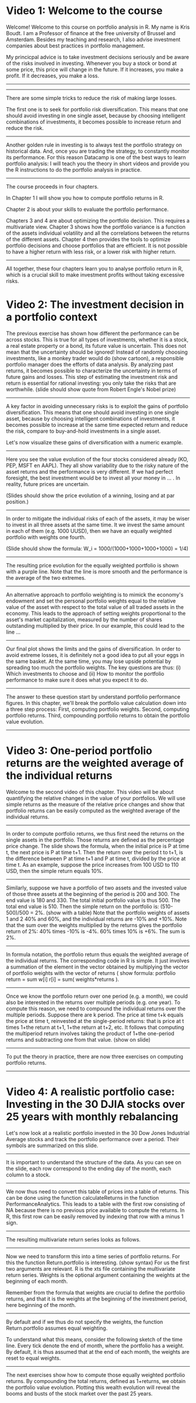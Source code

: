 # Video 1: Welcome to the course


Welcome! Welcome to this course on portfolio analysis in R. My name is Kris Boudt. I am a Professor of finance at the free university of Brussel and Amsterdam. Besides my teaching and research, I also advise investment companies about best practices in portfolio management. 

My princicpal advice is to take investment decisions seriously and be aware of the risks involved in investing. Whenever you buy a stock or bond at some price, this price will change in the future. If it increases, you make a profit. If it decreases, you make a loss. 

***
***
There are some simple tricks to reduce the risk of making large losses. 

The first one is to seek for portfolio risk diversification. This means that one should avoid investing in one single asset, because by choosing intelligent combinations of investments, it becomes possible to increase return and reduce the risk. 

***

Another golden  rule in investing is to always test the portfolio strategy on historical data. And, once you are trading the strategy, to constantly monitor its performance. For this reason Datacamp is one of the best ways to learn portfolio analysis: I will teach you the theory in short videos and provide you the R instructions to do the portfolio analysis in practice. 

***

The course proceeds in four chapters. 

In Chapter 1 I will show you how to compute portfolio returns in R. 

Chapter 2 is about your skills to evaluate the portfolio performance. 

Chapters 3 and 4 are about optimizing the portfolio decision. This requires a multivariate view. Chapter 3 shows how the portfolio variance is a function of the assets individual volatility and all the correlations between the returns of the different assets. Chapter 4 then provides the tools to optimize portfolio decisions and choose portfolios that are efficient. It is not possible to have a higher return with less risk, or a lower risk with higher return. 

***

All together, these four chapters learn you to analyse portfolio return in R, which is a crucial skill to make investment profits without taking excessive risks. 

 
# Video 2: The investment decision in a portfolio context


The previous exercise has shown how different the performance can be across stocks. This is true for all types of investments, whether it is a stock, a real estate property or a bond, its future value is uncertain. This does not mean that the uncertainty should be ignored! Instead of randomly choosing investments, like a monkey trader would do (show cartoon), a responsible portfolio manager does the efforts of data analysis. By analyzing past returns, it becomes possible to characterize the uncertainty in terms of future gains and losses. This step of estimating the investment risk and return is essential for rational investing: you only take the risks that are worthwhile. (slide should show quote from Robert Engle's Nobel prize)  

***

A key factor in avoiding unnecessary risks is to exploit the gains of portfolio diversification. This means that one should avoid investing in one single asset, because by choosing intelligent combinations of investments, it becomes possible to increase at the same time expected return and reduce the risk, compare to buy-and-hold investments in a single asset.  


Let's now visualize these gains of diversification with a numeric example.  


***

Here you see the value evolution of the four stocks considered already (KO, PEP, MSFT en AAPL). They all show variability due to the risky nature of the asset returns and the performance is very different. If we had perfect foresight, the best investment would be to invest all your money in ... . In reality, future prices are uncertain. 

(Slides should show the price evolution of a winning, losing and at par position.)

***

In order to mitigate the individual risks of each of the assets, it may be wiser to invest in all three assets at the same time. It we invest the same amount in each of them (e.g. 1000 UUSD), then we have an equally weighted portfolio with weights one fourth. 

(Slide should show the formula: W_i = 1000/(1000+1000+1000+1000) = 1/4)

***

The resulting price evolution for the equally weighted portfolio is shown with a purple line. Note that the line is more smooth and the performance is the average of the two extremes. 

***

An alternative approach to portfolio weighting is to mimick the economy's endowment and set the personal portfolio weights equal to the relative value of the asset with respect to the total value of all traded assets in the economy. This leads to the approach of setting weights proportional to the asset's market capitalization, measured by the number of shares outstanding multiplied by their price. In our example, this could lead to the line ... 

*** 

Our final plot shows the limits and the gains of diversification. In order to avoid extreme losses, it is definitely not a good idea to put all your eggs in the same basket. At the same time, you may lose upside potential by spreading too much the portfolio weights. The key questions are thus: (i) Which investments to choose and (ii) How to monitor the portfolio performance to make sure it does what you expect it to do. 

***

The answer to these question start by understand portfolio performance figures. In this chapter, we'll break the portfolio value calculation down into a three step process: First, computing portfolio weights. Second, computing portfolio returns. Third, compounding portfolio returns to obtain the portfolio value evolution.  


***

# Video 3: One-period portfolio returns are the weighted average of the individual returns

Welcome to the second video of this chapter. This video will be about quantifying the relative changes in the value of your portfolios. We will use simple returns as the measure of the relative price changes and show that portfolio returns can be easily computed as the weighted average of the individual returns.  
***
In order to compute portfolio returns, we thus first need the returns on the single assets in the portfolio. Those returns are defined as the percentage price change. The slide shows the formula, when the initial price is P at time t, the next price is P at time t+1. Then the return over the period t to t+1, is the difference between P at time t+1 and P at time t, divided by the price at time t.  As an example, suppose the price increases from 100 USD to 110 USD, then the simple return equals 10%.  
***
Similarly, suppose we have a portfolio of two assets and the invested value of those three assets at the beginning of the period is 200 and 300. The end value is 180 and 330. The total initial portfolio value is thus 500. The total end value is 510. Then the simple return on the portfolio is: (510-500)/500 =  2%.  (show with a table)
Note that the portfolio weights of assets 1 and 2 40% and 60%, and the individual returns are -10% and   +10%. Note that the sum over the weights multiplied by the returns gives the portfolio return of 2%: 40% times -10% is -4%. 60% times 10% is +6%. The sum is 2%. 
***
In formula notation, the portfolio return thus equals the weighted average of the individual returns. The corresponding code in R is simple. It just involves a summation of the element in the vector obtained by multiplying the vector of portfolio weights with the vector of returns ( show formula: portfolio return = sum w[i] r[i] = sum( weights*returns ). 

***
Once we know the portfolio return over one period (e.g. a month), we could also be interested in the returns over multiple periods (e.g. one year). To compute this reason, we need to compound the individual returns over the multiple periods. Suppose there are k period. The price at time t+k equals the price at time t, reinvested at the single-period returns: that is price at t times 1+the return at t+1, 1+the return at t+2, etc. It follows that computing the multiperiod return involves taking the product of 1+the one-period returns and subtracting one from that value.  (show on slide) 

***

To put the theory in practice, there are now three exercises on computing portfolio returns.  


***

# Video 4: A realistic portfolio case: Investing in the 30 DJIA stocks over 25 years with monthly rebalancing

Let's now look at a realistic portfolio invested in the 30 Dow Jones Industrial Average stocks and track the portfolio performance over a period. Their symbols are summarized on this slide. 

***

It is important to understand the structure of the data. As you can see on the slide, each row correspond to the ending day of the month, each column to a stock. 

***

We now thus need to convert this table of prices into a table of returns. This can be done using the function calculateReturns in the function PerformanceAnalytics. This leads to a table with the first row consisting of NA because there is no previous price available to compute the returns. In R, this first row can be easily removed by indexing that row with a minus 1 sign.

***

The resulting multivariate return series looks as follows.

***

Now we need to transform this into a time series of portfolio returns. For this the function Return.portfolio is interesting. (show syntax) For us the first two arguments are relevant. R is the xts file containing the multivariate return series. Weights is the optional argument containing the weights at the beginning of each month. 

Remember from the formula that weights are crucial to define the portfolio returns, and that it is the weights at the beginning of the investment period, here beginning of the month.



*** 

By default and if we thus do not specify the weights, the function Return.portfolio assumes equal weighting.  


To understand what this means, consider the following sketch of the time line. Every tick denote the end of month, where the portfolio has a weight. By default, it is thus assumed that at the end of each month, the weights are reset to equal weights.  

***

The next exercises show how to compute those equally weighted portfolio returns. By compounding the total returns, defined as 1+returns, we obtain the portfolio value evolution. Plotting this wealth evolution will reveal the booms and busts of the stock market over the past 25 years.
